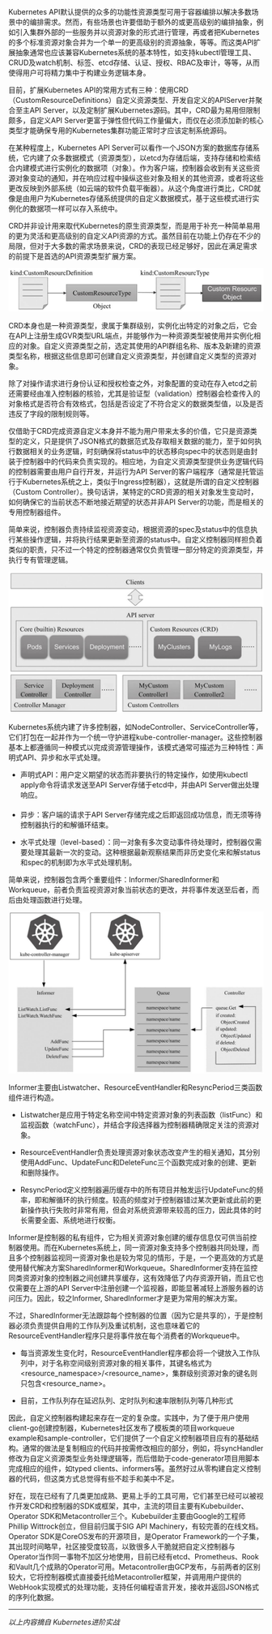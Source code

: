 Kubernetes API默认提供的众多的功能性资源类型可用于容器编排以解决多数场景中的编排需求。然而，有些场景也许要借助于额外的或更高级别的编排抽象，例如引入集群外部的一些服务并以资源对象的形式进行管理，再或者把Kubernetes的多个标准资源对象合并为一个单一的更高级别的资源抽象，等等。而这类API扩展抽象通常也应该兼容Kubernetes系统的基本特性，如支持kubectl管理工具、CRUD及watch机制、标签、etcd存储、认证、授权、RBAC及审计，等等，从而使得用户可将精力集中于构建业务逻辑本身。

目前，扩展Kubernetes API的常用方式有三种：使用CRD（CustomResourceDefinitions）自定义资源类型、开发自定义的APIServer并聚合至主API Server，以及定制扩展Kubernetes源码。其中，CRD最为易用但限制颇多，自定义API Server更富于弹性但代码工作量偏大，而仅在必须添加新的核心类型才能确保专用的Kubernetes集群功能正常时才应该定制系统源码。

在某种程度上，Kubernetes API Server可以看作一个JSON方案的数据库存储系统，它内建了众多数据模式（资源类型），以etcd为存储后端，支持存储和检索结合内建模式进行实例化的数据项（对象）。作为客户端，控制器会收到有关这些资源对象变动的通知，并在响应过程中操纵这些对象及相关的其他资源，或者将这些更改反映到外部系统（如云端的软件负载平衡器）。从这个角度进行类比，CRD就像是由用户为Kubernetes存储系统提供的自定义数据模式，基于这些模式进行实例化的数据项一样可以存入系统中。

CRD并非设计用来取代Kubernetes的原生资源类型，而是用于补充一种简单易用的更为灵活和更高级别的自定义API资源的方式。虽然目前在功能上仍存在不少的局限，但对于大多数的需求场景来说，CRD的表现已经足够好，因此在满足需求的前提下是首选的API资源类型扩展方案。

![创建自定义资源类型及自定义类型的资源对象](https://github.com/junfsir/HelloWorld/raw/master/images/crd/创建自定义资源类型及自定义类型的资源对象.jpg)

CRD本身也是一种资源类型，隶属于集群级别，实例化出特定的对象之后，它会在API上注册生成GVR类型URL端点，并能够作为一种资源类型被使用并实例化相应的对象。自定义资源类型之前，选定其使用的API群组名称、版本及新建的资源类型名称，根据这些信息即可创建自定义资源类型，并创建自定义类型的资源对象。

除了对操作请求进行身份认证和授权检查之外，对象配置的变动在存入etcd之前还需要经由准入控制器的核验，尤其是验证型（validation）控制器会检查传入的对象格式是否符合有效格式，包括是否设定了不符合定义的数据类型值，以及是否违反了字段的限制规则等。

仅借助于CRD完成资源自定义本身并不能为用户带来太多的价值，它只是资源类型的定义，只是提供了JSON格式的数据范式及存取相关数据的能力，至于如何执行数据相关的业务逻辑，时刻确保将status中的状态移向spec中的状态则是由封装于控制器中的代码来负责实现的。相应地，为自定义资源类型提供业务逻辑代码的控制器需要由用户自行开发，并运行为API Server的客户端程序（通常是托管运行于Kubernetes系统之上，类似于Ingress控制器），这就是所谓的自定义控制器（Custom Controller）。换句话讲，某特定的CRD资源的相关对象发生变动时，如何确保它的当前状态不断地接近期望的状态并非API Server的功能，而是相关的专用控制器组件。

简单来说，控制器负责持续监视资源变动，根据资源的spec及status中的信息执行某些操作逻辑，并将执行结果更新至资源的status中。自定义控制器同样担负着类似的职责，只不过一个特定的控制器通常仅负责管理一部分特定的资源类型，并执行专有管理逻辑。

![Kubernetes核心资源与CRD](https://github.com/junfsir/HelloWorld/raw/master/images/crd/Kubernetes核心资源与CRD.jpg)

Kubernetes系统内建了许多控制器，如NodeController、ServiceController等，它们打包在一起并作为一个统一守护进程kube-controller-manager。这些控制器基本上都遵循同一种模式以完成资源管理操作，该模式通常可描述为三种特性：声明式API、异步和水平式处理。

- 声明式API：用户定义期望的状态而非要执行的特定操作，如使用kubectl apply命令将请求发送至API Server存储于etcd中，并由API Server做出处理响应。

- 异步：客户端的请求于API Server存储完成之后即返回成功信息，而无须等待控制器执行的和解循环结束。

- 水平式处理（level-based）：同一对象有多次变动事件待处理时，控制器仅需要处理其最新一次的变动。这种根据最新观察结果而非历史变化来和解status和spec的机制即为水平式处理机制。

简单来说，控制器包含两个重要组件：Informer/SharedInformer和Workqueue，前者负责监视资源对象当前状态的更改，并将事件发送至后者，而后由处理函数进行处理。

![处理器事件流动示意图](https://github.com/junfsir/HelloWorld/raw/master/images/crd/处理器事件流动示意图.jpg)

Informer主要由Listwatcher、ResourceEventHandler和ResyncPeriod三类函数组件进行构造。

- Listwatcher是应用于特定名称空间中特定资源对象的列表函数（listFunc）和监视函数（watchFunc），并结合字段选择器为控制器精确限定关注的资源对象。

- ResourceEventHandler负责处理资源对象状态改变产生的相关通知，其分别使用AddFunc、UpdateFunc和DeleteFunc三个函数完成对象的创建、更新和删除操作。

- ResyncPeriod定义控制器遍历缓存中的所有项目并触发运行UpdateFunc的频率，即和解循环的执行频度。较高的频度对于控制器错过某次更新或此前的更新操作执行失败时非常有用，但会对系统资源带来较高的压力，因此具体的时长需要全面、系统地进行权衡。

Informer是控制器的私有组件，它为相关资源对象创建的缓存信息仅可供当前控制器使用。而在Kubernetes系统上，同一资源对象支持多个控制器共同处理，而且多个控制器监视同一资源对象也是较为常见的情形，于是，一个更高效的方式是使用替代解决方案SharedInformer和Workqueue。SharedInformer支持在监控同类资源对象的控制器之间创建共享缓存，这有效降低了内存资源开销，而且它也仅需要在上游的API Server中注册创建一个监视器，即能显著减轻上游服务器的访问压力。因此，较之Informer, SharedInformer才是更为常用的解决方案。

不过，SharedInformer无法跟踪每个控制器的位置（因为它是共享的），于是控制器必须负责提供自用的工作队列及重试机制，这也意味着它的ResourceEventHandler程序只是将事件放在每个消费者的Workqueue中。

- 每当资源发生变化时，ResourceEventHandler程序都会将一个键放入工作队列中，对于名称空间级别资源对象的相关事件，其键名格式为<resource_namespace>/<resource_name>，集群级别资源对象的键名则只包含<resource_name>。

- 目前，工作队列存在延迟队列、定时队列和速率限制队列等几种形式

因此，自定义控制器构建起来存在一定的复杂度。实践中，为了便于用户使用client-go创建控制器，Kubernetes社区发布了模板类的项目workqueue example和sample-controller，它们提供了一个自定义控制器项目应有的基础结构。通常的做法是复制相应的代码并按需修改相应的部分，例如，将syncHandler修改为自定义资源类型业务处理逻辑等，而后借助于code-generator项目用脚本完成相应的组件，如typed clients、informers等。虽然好过从零构建自定义控制器的代码，但这类方式总觉得有些不趁手和美中不足。

好在，现在已经有了几类更加成熟、更易上手的工具可用，它们甚至已经可以被视作开发CRD和控制器的SDK或框架，其中，主流的项目主要有Kubebuilder、Operator SDK和Metacontroller三个。Kubebuilder主要由Google的工程师Phillip Wittrock创立，但目前归属于SIG API Machinery，有较完善的在线文档。Operator SDK是CoreOS发布的开源项目，是Operator Framework的一个子集，其出现时间略早，社区接受度较高，以致很多人干脆就把自定义控制器与Operator当作同一事物不加区分地使用，目前已经有etcd、Prometheus、Rook和Vault几个成熟的Operator可用。Metacontroller由GCP发布，与前两者的区别较大，它将控制器模式直接委托给Metacontroller框架，并调用用户提供的WebHook实现模式的处理功能，支持任何编程语言开发，接收并返回JSON格式的序列化数据。

---

*以上内容摘自 Kubernetes进阶实战*
